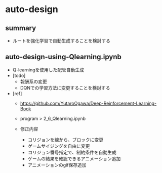 # auto-design

## summary
- ルートを強化学習で自動生成することを検討する

## auto-design-using-Qlearning.ipynb
- Q-learningを使用した配管自動生成
- [todo]
  - 報酬系の変更
  - DQNでの学習方法に変更することを検討する
- [ref]
  - https://github.com/YutaroOgawa/Deep-Reinforcement-Learning-Book
  - program > 2_6_Qlearning.ipynb

  - 修正内容
    - コリジョンを線から、ブロックに変更
    - ゲームサイジングを自由に変更
    - コリジョン番号指定で、制約条件を自動生成
    - ゲームの結果を確認できるアニメーション追加
    - アニメーションのgif保存追加
